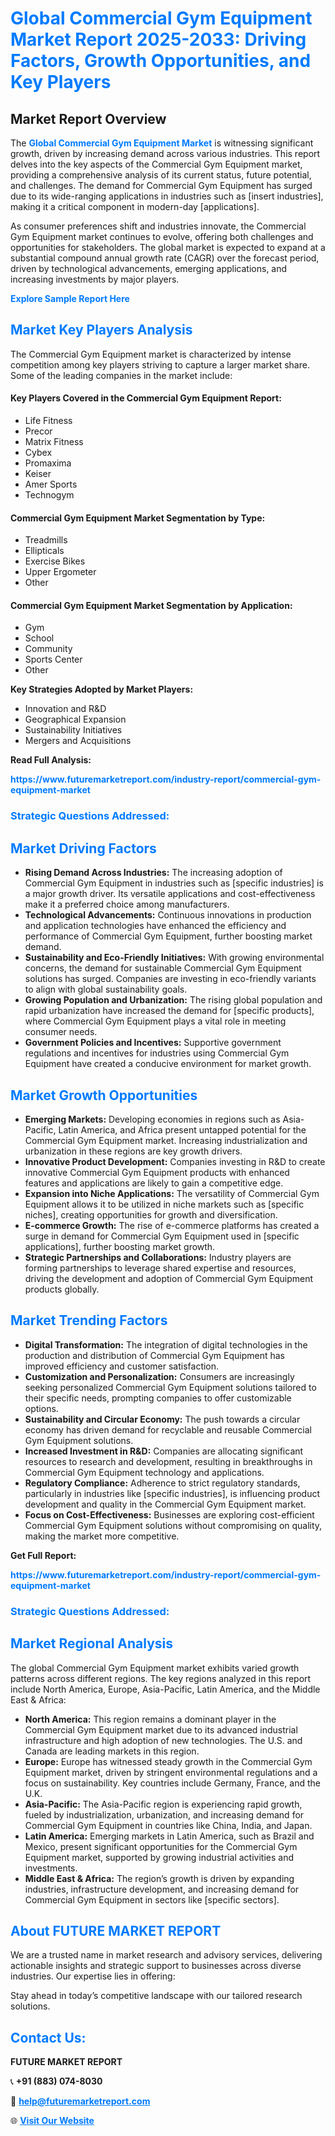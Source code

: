 <h1 style="color: #007BFF;">Global Commercial Gym Equipment Market Report 2025-2033: Driving Factors, Growth Opportunities, and Key Players</h1>

<section id="overview">
<h2>Market Report Overview</h2>
<p>The <a href="https://www.futuremarketreport.com/industry-report/commercial-gym-equipment-market" style="color: #007BFF; text-decoration: none;"><strong>Global Commercial Gym Equipment Market</strong></a> is witnessing significant growth, driven by increasing demand across various industries. This report delves into the key aspects of the Commercial Gym Equipment market, providing a comprehensive analysis of its current status, future potential, and challenges. The demand for Commercial Gym Equipment has surged due to its wide-ranging applications in industries such as [insert industries], making it a critical component in modern-day [applications].</p>
<p>As consumer preferences shift and industries innovate, the Commercial Gym Equipment market continues to evolve, offering both challenges and opportunities for stakeholders. The global market is expected to expand at a substantial compound annual growth rate (CAGR) over the forecast period, driven by technological advancements, emerging applications, and increasing investments by major players.</p>
</section>

<section id="overview">
<p><a href="https://www.futuremarketreport.com/request-sample/reportId=88868" style="color: #007BFF; text-decoration: none;"><strong>Explore Sample Report Here</strong></a></p>
</section>

<section id="key-players">
<h2 style="color: #007BFF;">Market Key Players Analysis</h2>
<p>The Commercial Gym Equipment market is characterized by intense competition among key players striving to capture a larger market share. Some of the leading companies in the market include:</p>
<h4>Key Players Covered in the Commercial Gym Equipment Report:</h4>
<ul><li>Life Fitness</li><li>Precor</li><li>Matrix Fitness</li><li>Cybex</li><li>Promaxima</li><li>Keiser</li><li>Amer Sports</li><li>Technogym</li></ul>
<h4>Commercial Gym Equipment Market Segmentation by Type:</h4>
<ul><li>Treadmills</li><li>Ellipticals</li><li>Exercise Bikes</li><li>Upper Ergometer</li><li>Other</li></ul>

<h4>Commercial Gym Equipment Market Segmentation by Application:</h4>
<ul><li>Gym</li><li>School</li><li>Community</li><li>Sports Center</li><li>Other</li></ul>
<p><strong>Key Strategies Adopted by Market Players:</strong></p>
<ul>
<li>Innovation and R&D</li>
<li>Geographical Expansion</li>
<li>Sustainability Initiatives</li>
<li>Mergers and Acquisitions</li>
</ul>
</section>

<section>
<p><strong>Read Full Analysis: </strong></p><a href="https://www.futuremarketreport.com/industry-report/commercial-gym-equipment-market" style="color: #007BFF; text-decoration: none;"><strong>https://www.futuremarketreport.com/industry-report/commercial-gym-equipment-market</strong></a>
<h3 style="color: #007BFF;">Strategic Questions Addressed:</h3>
</section>

<section id="driving-factors">
<h2 style="color: #007BFF;">Market Driving Factors</h2>
<ul>
<li><strong>Rising Demand Across Industries:</strong> The increasing adoption of Commercial Gym Equipment in industries such as [specific industries] is a major growth driver. Its versatile applications and cost-effectiveness make it a preferred choice among manufacturers.</li>
<li><strong>Technological Advancements:</strong> Continuous innovations in production and application technologies have enhanced the efficiency and performance of Commercial Gym Equipment, further boosting market demand.</li>
<li><strong>Sustainability and Eco-Friendly Initiatives:</strong> With growing environmental concerns, the demand for sustainable Commercial Gym Equipment solutions has surged. Companies are investing in eco-friendly variants to align with global sustainability goals.</li>
<li><strong>Growing Population and Urbanization:</strong> The rising global population and rapid urbanization have increased the demand for [specific products], where Commercial Gym Equipment plays a vital role in meeting consumer needs.</li>
<li><strong>Government Policies and Incentives:</strong> Supportive government regulations and incentives for industries using Commercial Gym Equipment have created a conducive environment for market growth.</li>
</ul>
</section>

<section id="growth-opportunities">
<h2 style="color: #007BFF;">Market Growth Opportunities</h2>
<ul>
<li><strong>Emerging Markets:</strong> Developing economies in regions such as Asia-Pacific, Latin America, and Africa present untapped potential for the Commercial Gym Equipment market. Increasing industrialization and urbanization in these regions are key growth drivers.</li>
<li><strong>Innovative Product Development:</strong> Companies investing in R&D to create innovative Commercial Gym Equipment products with enhanced features and applications are likely to gain a competitive edge.</li>
<li><strong>Expansion into Niche Applications:</strong> The versatility of Commercial Gym Equipment allows it to be utilized in niche markets such as [specific niches], creating opportunities for growth and diversification.</li>
<li><strong>E-commerce Growth:</strong> The rise of e-commerce platforms has created a surge in demand for Commercial Gym Equipment used in [specific applications], further boosting market growth.</li>
<li><strong>Strategic Partnerships and Collaborations:</strong> Industry players are forming partnerships to leverage shared expertise and resources, driving the development and adoption of Commercial Gym Equipment products globally.</li>
</ul>
</section>

<section id="trending-factors">
<h2 style="color: #007BFF;">Market Trending Factors</h2>
<ul>
<li><strong>Digital Transformation:</strong> The integration of digital technologies in the production and distribution of Commercial Gym Equipment has improved efficiency and customer satisfaction.</li>
<li><strong>Customization and Personalization:</strong> Consumers are increasingly seeking personalized Commercial Gym Equipment solutions tailored to their specific needs, prompting companies to offer customizable options.</li>
<li><strong>Sustainability and Circular Economy:</strong> The push towards a circular economy has driven demand for recyclable and reusable Commercial Gym Equipment solutions.</li>
<li><strong>Increased Investment in R&D:</strong> Companies are allocating significant resources to research and development, resulting in breakthroughs in Commercial Gym Equipment technology and applications.</li>
<li><strong>Regulatory Compliance:</strong> Adherence to strict regulatory standards, particularly in industries like [specific industries], is influencing product development and quality in the Commercial Gym Equipment market.</li>
<li><strong>Focus on Cost-Effectiveness:</strong> Businesses are exploring cost-efficient Commercial Gym Equipment solutions without compromising on quality, making the market more competitive.</li>
</ul>
</section>

<section>
<p><strong>Get Full Report: </strong></p><a href="https://www.futuremarketreport.com/industry-report/commercial-gym-equipment-market" style="color: #007BFF; text-decoration: none;"><strong>https://www.futuremarketreport.com/industry-report/commercial-gym-equipment-market</strong></a>
<h3 style="color: #007BFF;">Strategic Questions Addressed:</h3>
</section>


<section id="regional-analysis">
<h2 style="color: #007BFF;">Market Regional Analysis</h2>
<p>The global Commercial Gym Equipment market exhibits varied growth patterns across different regions. The key regions analyzed in this report include North America, Europe, Asia-Pacific, Latin America, and the Middle East & Africa:</p>
<ul>
<li><strong>North America:</strong> This region remains a dominant player in the Commercial Gym Equipment market due to its advanced industrial infrastructure and high adoption of new technologies. The U.S. and Canada are leading markets in this region.</li>
<li><strong>Europe:</strong> Europe has witnessed steady growth in the Commercial Gym Equipment market, driven by stringent environmental regulations and a focus on sustainability. Key countries include Germany, France, and the U.K.</li>
<li><strong>Asia-Pacific:</strong> The Asia-Pacific region is experiencing rapid growth, fueled by industrialization, urbanization, and increasing demand for Commercial Gym Equipment in countries like China, India, and Japan.</li>
<li><strong>Latin America:</strong> Emerging markets in Latin America, such as Brazil and Mexico, present significant opportunities for the Commercial Gym Equipment market, supported by growing industrial activities and investments.</li>
<li><strong>Middle East & Africa:</strong> The region’s growth is driven by expanding industries, infrastructure development, and increasing demand for Commercial Gym Equipment in sectors like [specific sectors].</li>
</ul>
</section>

<footer>
<h2 style="color: #007BFF;">About FUTURE MARKET REPORT</h2>
<p>We are a trusted name in market research and advisory services, delivering actionable insights and strategic support to businesses across diverse industries. Our expertise lies in offering:</p>

<p>Stay ahead in today’s competitive landscape with our tailored research solutions.</p>

<h2 style="color: #007BFF;">Contact Us:</h2>
<p><strong>FUTURE MARKET REPORT</strong></p>
<p>📞 <strong>+91 (883) 074-8030</strong></p>
<p>📧 <strong><a href="mailto:help@futuremarketreport.com" style="color: #007BFF;">help@futuremarketreport.com</a></strong></p>
<p>🌐 <strong><a href="https://www.futuremarketreport.com/" style="color: #007BFF;">Visit Our Website</a></strong></p>
</footer>